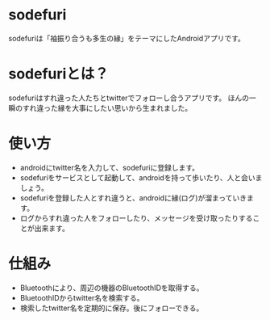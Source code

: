 # sodefuri #

sodefuriは「袖振り合うも多生の縁」をテーマにしたAndroidアプリです。

# sodefuriとは？ #

sodefuriはすれ違った人たちとtwitterでフォローし合うアプリです。
ほんの一瞬のすれ違った縁を大事にしたい思いから生まれました。

# 使い方 #
  * androidにtwitter名を入力して、sodefuriに登録します。
  * sodefuriをサービスとして起動して、androidを持って歩いたり、人と会いましょう。
  * sodefuriを登録した人とすれ違うと、androidに縁(ログ)が溜まっていきます。
  * ログからすれ違った人をフォローしたり、メッセージを受け取ったりすることが出来ます。

# 仕組み #
  * Bluetoothにより、周辺の機器のBluetoothIDを取得する。
  * BluetoothIDからtwitter名を検索する。
  * 検索したtwitter名を定期的に保存。後にフォローできる。